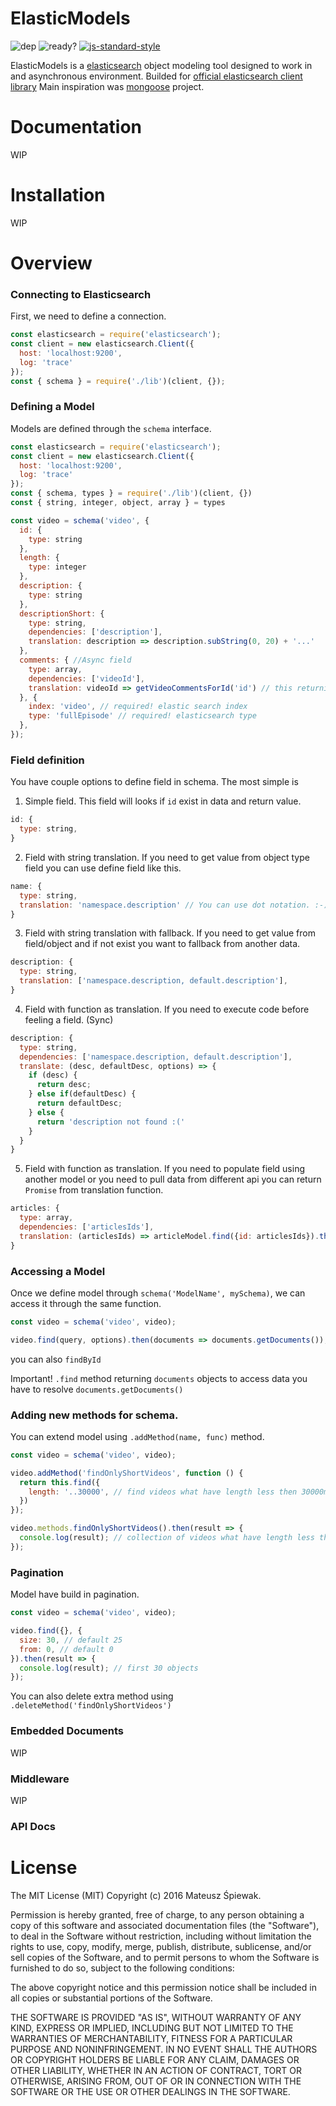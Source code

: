 # ElasticModels
![dep](https://david-dm.org/singerxt/elasticmodels.svg)
![ready?](https://img.shields.io/badge/state-in%20progress-yellow.svg)
[![js-standard-style](https://img.shields.io/badge/code%20style-standard-brightgreen.svg)](http://standardjs.com)


ElasticModels is a [elasticsearch](https://github.com/elastic/elasticsearch) object modeling tool designed to work in and asynchronous environment.
Builded for [official elasticsearch client library](https://github.com/elastic/elasticsearch-js)
Main inspiration was [mongoose](http://mongoosejs.com/) project.

# Documentation

WIP

# Installation

WIP

# Overview

### Connecting to Elasticsearch

First, we need to define a connection.

```javascript
const elasticsearch = require('elasticsearch');
const client = new elasticsearch.Client({
  host: 'localhost:9200',
  log: 'trace'
});
const { schema } = require('./lib')(client, {});
```

### Defining a Model

Models are defined through the `schema` interface.

```javascript
const elasticsearch = require('elasticsearch');
const client = new elasticsearch.Client({
  host: 'localhost:9200',
  log: 'trace'
});
const { schema, types } = require('./lib')(client, {})
const { string, integer, object, array } = types

const video = schema('video', {
  id: {
    type: string
  },
  length: {
    type: integer
  },
  description: {
    type: string
  },
  descriptionShort: {
    type: string,
    dependencies: ['description'],
    translation: description => description.subString(0, 20) + '...'
  },
  comments: { //Async field
    type: array,
    dependencies: ['videoId'],
    translation: videoId => getVideoCommentsForId('id') // this returning Promise
  }, {
    index: 'video', // required! elastic search index
    type: 'fullEpisode' // required! elasticsearch type
  },
});

```

### Field definition

You have couple options to define field in schema. The most simple is

1. Simple field. This field will looks if `id` exist in data and return value.
```javascript
id: {
  type: string,
}
```

2. Field with string translation. If you need to get value from object type field you can use define field like this.
```javascript
name: {
  type: string,
  translation: 'namespace.description' // You can use dot notation. :-)
}
```

3. Field with string translation with fallback. If you need to get value from field/object and if not exist you want to fallback from another data.
```javascript
description: {
  type: string,
  translation: ['namespace.description, default.description'],
}
```

4. Field with function as translation. If you need to execute code before feeling a field. (Sync)
```javascript
description: {
  type: string,
  dependencies: ['namespace.description, default.description'],
  translate: (desc, defaultDesc, options) => {
    if (desc) {
      return desc;
    } else if(defaultDesc) {
      return defaultDesc;
    } else {
      return 'description not found :('
    }
  }
}
```

5. Field with function as translation. If you need to populate field using another model or you need to pull data from different api
you can return `Promise` from translation function.

```javascript
articles: {
  type: array,
  dependencies: ['articlesIds'],
  translation: (articlesIds) => articleModel.find({id: articlesIds}).then(docs => docs.getDocuments)
}
```


### Accessing a Model

Once we define model through `schema('ModelName', mySchema)`, we can access it through the same function.

```javascript
const video = schema('video', video);

video.find(query, options).then(documents => documents.getDocuments());
```
you can also `findById`

Important! `.find` method returning `documents` objects to access data you have to resolve `documents.getDocuments()`

### Adding new methods for schema.

You can extend model using `.addMethod(name, func)` method.

```javascript
const video = schema('video', video);

video.addMethod('findOnlyShortVideos', function () {
  return this.find({
    length: '..30000', // find videos what have length less then 30000ms.
  })
});

video.methods.findOnlyShortVideos().then(result => {
  console.log(result); // collection of videos what have length less then 30000ms.
});
```

### Pagination

Model have build in pagination.

```javascript
const video = schema('video', video);

video.find({}, {
  size: 30, // default 25
  from: 0, // default 0
}).then(result => {
  console.log(result); // first 30 objects
});
```



You can also delete extra method using `.deleteMethod('findOnlyShortVideos')`

### Embedded Documents

WIP

### Middleware

WIP


### API Docs


# License

The MIT License (MIT)
Copyright (c) 2016 Mateusz Śpiewak.

Permission is hereby granted, free of charge, to any person obtaining a copy of this software and associated documentation files (the "Software"), to deal in the Software without restriction, including without limitation the rights to use, copy, modify, merge, publish, distribute, sublicense, and/or sell copies of the Software, and to permit persons to whom the Software is furnished to do so, subject to the following conditions:

The above copyright notice and this permission notice shall be included in all copies or substantial portions of the Software.

THE SOFTWARE IS PROVIDED "AS IS", WITHOUT WARRANTY OF ANY KIND, EXPRESS OR IMPLIED, INCLUDING BUT NOT LIMITED TO THE WARRANTIES OF MERCHANTABILITY, FITNESS FOR A PARTICULAR PURPOSE AND NONINFRINGEMENT. IN NO EVENT SHALL THE AUTHORS OR COPYRIGHT HOLDERS BE LIABLE FOR ANY CLAIM, DAMAGES OR OTHER LIABILITY, WHETHER IN AN ACTION OF CONTRACT, TORT OR OTHERWISE, ARISING FROM, OUT OF OR IN CONNECTION WITH THE SOFTWARE OR THE USE OR OTHER DEALINGS IN THE SOFTWARE.
